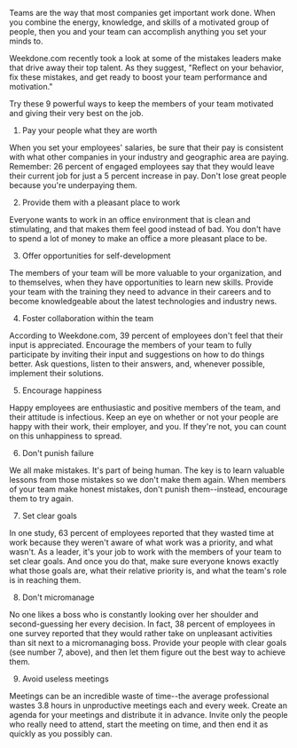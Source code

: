 Teams are the way that most companies get important work done. When you combine the energy, knowledge, and skills of a motivated group of people, then you and your team can accomplish anything you set your minds to.

Weekdone.com recently took a look at some of the mistakes leaders make that drive away their top talent. As they suggest, "Reflect on your behavior, fix these mistakes, and get ready to boost your team performance and motivation."

Try these 9 powerful ways to keep the members of your team motivated and giving their very best on the job.

1. Pay your people what they are worth

When you set your employees' salaries, be sure that their pay is consistent with what other companies in your industry and geographic area are paying. Remember: 26 percent of engaged employees say that they would leave their current job for just a 5 percent increase in pay. Don't lose great people because you're underpaying them.

2. Provide them with a pleasant place to work

Everyone wants to work in an office environment that is clean and stimulating, and that makes them feel good instead of bad. You don't have to spend a lot of money to make an office a more pleasant place to be.

3. Offer opportunities for self-development

The members of your team will be more valuable to your organization, and to themselves, when they have opportunities to learn new skills. Provide your team with the training they need to advance in their careers and to become knowledgeable about the latest technologies and industry news.

4. Foster collaboration within the team

According to Weekdone.com, 39 percent of employees don't feel that their input is appreciated. Encourage the members of your team to fully participate by inviting their input and suggestions on how to do things better. Ask questions, listen to their answers, and, whenever possible, implement their solutions.

5. Encourage happiness

Happy employees are enthusiastic and positive members of the team, and their attitude is infectious. Keep an eye on whether or not your people are happy with their work, their employer, and you. If they're not, you can count on this unhappiness to spread.

6. Don't punish failure

We all make mistakes. It's part of being human. The key is to learn valuable lessons from those mistakes so we don't make them again. When members of your team make honest mistakes, don't punish them--instead, encourage them to try again.

7. Set clear goals

In one study, 63 percent of employees reported that they wasted time at work because they weren't aware of what work was a priority, and what wasn't. As a leader, it's your job to work with the members of your team to set clear goals. And once you do that, make sure everyone knows exactly what those goals are, what their relative priority is, and what the team's role is in reaching them.

8. Don't micromanage

No one likes a boss who is constantly looking over her shoulder and second-guessing her every decision. In fact, 38 percent of employees in one survey reported that they would rather take on unpleasant activities than sit next to a micromanaging boss. Provide your people with clear goals (see number 7, above), and then let them figure out the best way to achieve them.

9. Avoid useless meetings

Meetings can be an incredible waste of time--the average professional wastes 3.8 hours in unproductive meetings each and every week. Create an agenda for your meetings and distribute it in advance. Invite only the people who really need to attend, start the meeting on time, and then end it as quickly as you possibly can.